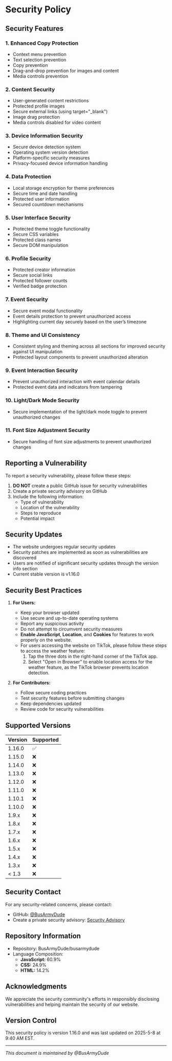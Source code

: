 # Security Policy

## Security Features

### 1. Enhanced Copy Protection
- Context menu prevention
- Text selection prevention
- Copy prevention
- Drag-and-drop prevention for images and content
- Media controls prevention

### 2. Content Security
- User-generated content restrictions
- Protected profile images
- Secure external links (using target="_blank")
- Image drag protection
- Media controls disabled for video content

### 3. Device Information Security
- Secure device detection system
- Operating system version detection
- Platform-specific security measures
- Privacy-focused device information handling

### 4. Data Protection
- Local storage encryption for theme preferences
- Secure time and date handling
- Protected user information
- Secured countdown mechanisms

### 5. User Interface Security
- Protected theme toggle functionality
- Secure CSS variables
- Protected class names
- Secure DOM manipulation

### 6. Profile Security
- Protected creator information
- Secure social links
- Protected follower counts
- Verified badge protection

### 7. Event Security
- Secure event modal functionality
- Event details protection to prevent unauthorized access
- Highlighting current day securely based on the user’s timezone

### 8. Theme and UI Consistency
- Consistent styling and theming across all sections for improved security against UI manipulation
- Protected layout components to prevent unauthorized alteration

### 9. Event Interaction Security
- Prevent unauthorized interaction with event calendar details
- Protected event data and indicators from tampering

### 10. Light/Dark Mode Security
- Secure implementation of the light/dark mode toggle to prevent unauthorized changes

### 11. Font Size Adjustment Security
- Secure handling of font size adjustments to prevent unauthorized changes

## Reporting a Vulnerability

To report a security vulnerability, please follow these steps:

1. **DO NOT** create a public GitHub issue for security vulnerabilities
2. Create a private security advisory on GitHub
3. Include the following information:
   - Type of vulnerability
   - Location of the vulnerability
   - Steps to reproduce
   - Potential impact

## Security Updates

- The website undergoes regular security updates
- Security patches are implemented as soon as vulnerabilities are discovered
- Users are notified of significant security updates through the version info section
- Current stable version is v1.16.0

## Security Best Practices

1. **For Users:**
   - Keep your browser updated
   - Use secure and up-to-date operating systems
   - Report any suspicious activity
   - Do not attempt to circumvent security measures
   - **Enable JavaScript**, **Location**, and **Cookies** for features to work properly on the website.
   - For users accessing the website on TikTok, please follow these steps to access the weather feature:
     1. Tap the three dots in the right-hand corner of the TikTok app.
     2. Select "Open in Browser" to enable location access for the weather feature, as the TikTok browser prevents location detection.

2. **For Contributors:**
   - Follow secure coding practices
   - Test security features before submitting changes
   - Keep dependencies updated
   - Review code for security vulnerabilities

## Supported Versions

| Version  | Supported          |
| -------- | ------------------ |
| 1.16.0   | :white_check_mark: |
| 1.15.0   | :x:                |
| 1.14.0   | :x:                |
| 1.13.0   | :x:                |
| 1.12.0   | :x:                |
| 1.11.0   | :x:                |
| 1.10.1   | :x:                |
| 1.10.0   | :x:                |
| 1.9.x    | :x:                |
| 1.8.x    | :x:                |
| 1.7.x    | :x:                |
| 1.6.x    | :x:                |
| 1.5.x    | :x:                |
| 1.4.x    | :x:                |
| 1.3.x    | :x:                |
| < 1.3    | :x:                |

## Security Contact

For any security-related concerns, please contact:
- GitHub: [@BusArmyDude](https://github.com/BusArmyDude)
- Create a private security advisory: [Security Advisory](https://github.com/BusArmyDude/busarmydude/security/advisories/new)

## Repository Information
- Repository: BusArmyDude/busarmydude
- Language Composition:
  - **JavaScript:** 60.9%
  - **CSS:** 24.9%
  - **HTML:** 14.2%

## Acknowledgments

We appreciate the security community's efforts in responsibly disclosing vulnerabilities and helping maintain the security of our website.

## Version Control

This security policy is version 1.16.0 and was last updated on 2025-5-8 at 9:40 AM EST.

---

*This document is maintained by @BusArmyDude*
